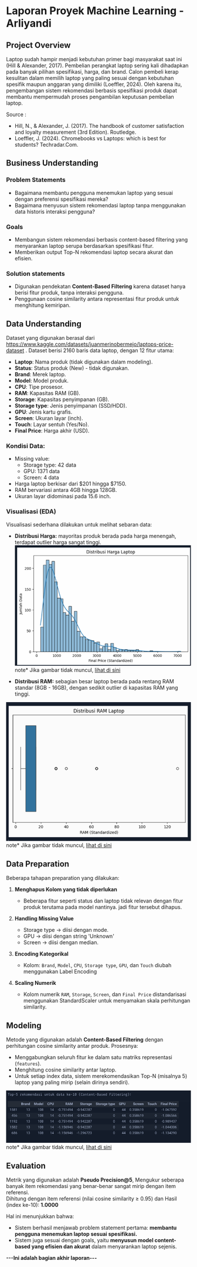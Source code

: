 # Laporan Proyek Machine Learning - Arliyandi

## Project Overview

Laptop sudah hampir menjadi kebutuhan primer bagi masyarakat saat ini (Hill & Alexander, 2017). Pembelian perangkat laptop sering kali dihadapkan pada banyak pilihan spesifikasi, harga, dan brand. Calon pembeli kerap kesulitan dalam memilih laptop yang paling sesuai dengan kebutuhan spesifik maupun anggaran yang dimiliki (Loeffler, 2024). Oleh karena itu, pengembangan sistem rekomendasi berbasis spesifikasi produk dapat membantu mempermudah proses pengambilan keputusan pembelian laptop.

Source :
- Hill, N., & Alexander, J. (2017). The handbook of customer satisfaction and loyalty measurement (3rd Edition). Routledge.
- Loeffler, J. (2024). Chromebooks vs Laptops: which is best for students? Techradar.Com.

## Business Understanding

### Problem Statements

- Bagaimana membantu pengguna menemukan laptop yang sesuai dengan preferensi spesifikasi mereka?
- Bagaimana menyusun sistem rekomendasi laptop tanpa menggunakan data historis interaksi pengguna?

### Goals

- Membangun sistem rekomendasi berbasis content-based filtering yang menyarankan laptop serupa berdasarkan spesifikasi fitur.
- Memberikan output Top-N rekomendasi laptop secara akurat dan efisien.

### Solution statements
- Digunakan pendekatan **Content-Based Filtering** karena dataset hanya berisi fitur produk, tanpa interaksi pengguna.
- Penggunaan cosine similarity antara representasi fitur produk untuk menghitung kemiripan.

## Data Understanding
Dataset yang digunakan berasal dari https://www.kaggle.com/datasets/juanmerinobermejo/laptops-price-dataset . Dataset berisi 2160 baris data laptop, dengan 12 fitur utama:

- **Laptop**: Nama produk (tidak digunakan dalam modeling).
- **Status**: Status produk (New) - tidak digunakan.
- **Brand**: Merek laptop.
- **Model**: Model produk.
- **CPU**: Tipe prosesor.
- **RAM**: Kapasitas RAM (GB).
- **Storage**: Kapasitas penyimpanan (GB).
- **Storage type**: Jenis penyimpanan (SSD/HDD).
- **GPU**: Jenis kartu grafis.
- **Screen**: Ukuran layar (inch).
- **Touch**: Layar sentuh (Yes/No).
- **Final Price**: Harga akhir (USD).

### Kondisi Data:

- Missing value:
  - Storage type: 42 data
  - GPU: 1371 data
  - Screen: 4 data
- Harga laptop berkisar dari $201 hingga $7150.
- RAM bervariasi antara 4GB hingga 128GB.
- Ukuran layar didominasi pada 15.6 inch.

### Visualisasi (EDA)

Visualisasi sederhana dilakukan untuk melihat sebaran data:

- **Distribusi Harga:** mayoritas produk berada pada harga menengah, terdapat outlier harga sangat tinggi.
![Distribusi Harga](images/EDA1.png)
note* Jika gambar tidak muncul, [lihat di sini](https://drive.google.com/file/d/1_J_yEJ5cvRj7f9eEMX8ZJTPdkYc6dbNG/view?usp=sharing)

- **Distribusi RAM:** sebagian besar laptop berada pada rentang RAM standar (8GB - 16GB), dengan sedikit outlier di kapasitas RAM yang tinggi.

![Distribusi Harga](images/EDA2.png)
note* Jika gambar tidak muncul, [lihat di sini](https://drive.google.com/file/d/1RCs9avFWDgEGDx_JayJzLTRrJvvOiL_N/view?usp=sharing)

## Data Preparation
Beberapa tahapan preparation yang dilakukan:

1. **Menghapus Kolom yang tidak diperlukan**
   - Beberapa fitur seperti status dan laptop tidak relevan dengan fitur produk terutama pada model nantinya. jadi fitur tersebut dihapus.
2. **Handling Missing Value**
   - Storage type -> diisi dengan mode.
   - GPU -> diisi dengan string 'Unknown'
   - Screen -> diisi dengan median.

3. **Encoding Kategorikal**
   - Kolom: `Brand`, `Model`, `CPU`, `Storage type`, `GPU`, dan `Touch` diubah menggunakan Label Encoding

4. **Scaling Numerik**
   - Kolom numerik `RAM`, `Storage`, `Screen`, dan `Final Price` distandarisasi menggunakan StandardScaler untuk menyamakan skala perhitungan similarity.


## Modeling

Metode yang digunakan adalah **Content-Based Filtering** dengan perhitungan cosine similarity antar produk. Prosesnya:

- Menggabungkan seluruh fitur ke dalam satu matriks representasi (`features`).
- Menghitung cosine similarity antar laptop.
- Untuk setiap index data, sistem merekomendasikan Top-N (misalnya 5) laptop yang paling mirip (selain dirinya sendiri).

![Output Rekomendasi (contoh data index ke-10)](images/topN.png)
note* Jika gambar tidak muncul, [lihat di sini](https://drive.google.com/file/d/17hRHG-0SMnQDtjGRLnxrOBl2rwgHObqy/view?usp=sharing)


## Evaluation
Metrik yang digunakan adalah **Pseudo Precision@5**, Mengukur seberapa banyak item rekomendasi yang benar-benar sangat mirip dengan item referensi.  
Dihitung dengan item referensi (nilai cosine similarity ≥ 0.95) dan Hasil (index ke-10): **1.0000**

Hal ini menunjukkan bahwa:
- Sistem berhasil menjawab problem statement pertama: **membantu pengguna menemukan laptop sesuai spesifikasi.**
- Sistem juga sesuai dengan goals, yaitu **menyusun model content-based yang efisien dan akurat** dalam menyarankan laptop sejenis.

**---Ini adalah bagian akhir laporan---**
